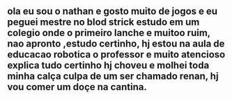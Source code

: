 ## ola eu sou o nathan e gosto muito de jogos e eu peguei mestre no blod strick estudo em um colegio onde o primeiro lanche e muitoo ruim, nao apronto ,estudo certinho, hj estou na aula de educacao robotica o professor e muito atencioso explica tudo certinho hj choveu e molhei toda minha calça culpa de um ser chamado renan, hj vou comer um doçe na cantina.

<!--
**GDS01732/GDS01732** is a ✨ _special_ ✨ repository because its `README.md` (this file) appears on your GitHub profile.

Here are some ideas to get you started:

- 🔭 I’m currently working on ...
- 🌱 I’m currently learning ...
- 👯 I’m looking to collaborate on ...
- 🤔 I’m looking for help with ...
- 💬 Ask me about ...
- 📫 How to reach me: ...
- 😄 Pronouns: ...
- ⚡ Fun fact: ...
-->

